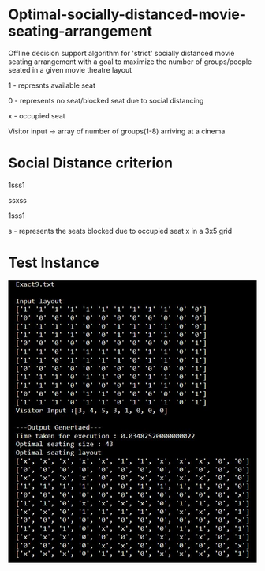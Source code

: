 # Optimal-socially-distanced-movie-seating-arrangement
Offline decision support algorithm for 'strict' socially distanced movie seating arrangement with a goal to maximize the number of groups/people seated in a given movie theatre layout

1 - represnts available seat

0 - represents no seat/blocked seat due to social distancing

x - occupied seat

Visitor input -> array of number of groups(1-8) arriving at a cinema
# Social Distance criterion
1sss1

ssxss

1sss1

s - represents the seats blocked due to occupied seat x in a 3x5 grid

# Test Instance
<img alt="Test Instance" src="images/result.jpg">  

